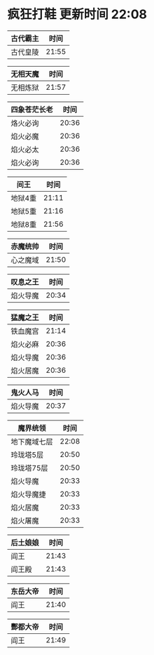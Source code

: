 # 疯狂打鞋 更新时间 22:08

| 古代霸主   | 时间    |
|--------|-------|
| 古代皇陵 | 21:55 |

| 无相天魔   | 时间    |
|--------|-------|
| 无相炼狱 | 21:57 |

| 四象苍茫长老   | 时间    |
|--------|-------|
| 烙火必询 | 20:36 |
| 焰火必魔 | 20:36 |
| 焰火必太 | 20:36 |
| 焰火必询 | 20:36 |

| 间王   | 时间    |
|--------|-------|
| 地狱4重 | 21:11 |
| 地狱5重 | 21:16 |
| 地狱8重 | 21:56 |

| 赤魔统帅   | 时间    |
|--------|-------|
| 心之魔域 | 21:50 |

| 叹息之王   | 时间    |
|--------|-------|
| 焰火导魔 | 20:34 |

| 猛魔之王   | 时间    |
|--------|-------|
| 铁血魔宫 | 21:14 |
| 焰火必麻 | 20:36 |
| 焰火导魔 | 20:36 |
| 焰火居魔 | 20:36 |

| 鬼火人马   | 时间    |
|--------|-------|
| 焰火导魔 | 20:37 |

| 魔界统领   | 时间    |
|--------|-------|
| 地下魔域七层 | 22:08 |
| 玲珑塔5层 | 20:50 |
| 玲珑塔75层 | 20:50 |
| 焰火导魔 | 20:33 |
| 焰火导魔捷 | 20:33 |
| 焰火居魔 | 20:33 |
| 焰火屠魔 | 20:33 |

| 后土娘娘   | 时间    |
|--------|-------|
| 阎王 | 21:43 |
| 阎王殿 | 21:43 |

| 东岳大帝   | 时间    |
|--------|-------|
| 阎王 | 21:40 |

| 酆都大帝   | 时间    |
|--------|-------|
| 阎王 | 21:49 |
